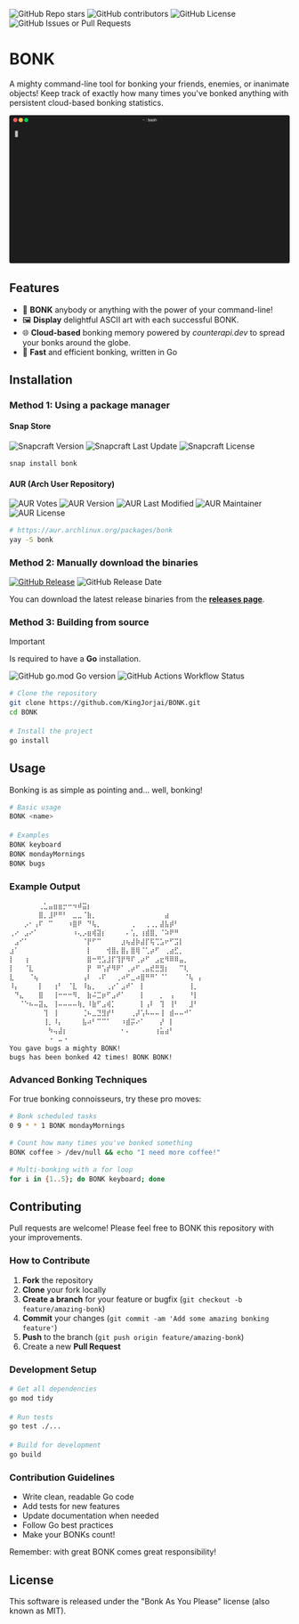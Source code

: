 ![GitHub Repo stars](https://img.shields.io/github/stars/KingJorjai/BONK?style=for-the-badge)
![GitHub contributors](https://img.shields.io/github/contributors/KingJorjai/BONK?style=for-the-badge)
![GitHub License](https://img.shields.io/github/license/KingJorjai/BONK?style=for-the-badge)
![GitHub Issues or Pull Requests](https://img.shields.io/github/issues/KingJorjai/BONK?style=for-the-badge)

# BONK

A mighty command-line tool for bonking your friends, enemies, or inanimate objects! Keep track of exactly how many times you've bonked anything with persistent cloud-based bonking statistics.

![BonkingGif](img/demo-bonk.gif)

## Features

- 🔨 **BONK** anybody or anything with the power of  your command-line!
- 🖼️ **Display** delightful ASCII art with each successful BONK.
- 🌐 **Cloud-based** bonking memory powered by *counterapi.dev* to spread your bonks around the globe.
- 💨 **Fast** and efficient bonking, written in Go

## Installation

### Method 1: Using a package manager

#### Snap Store
![Snapcraft Version](https://img.shields.io/snapcraft/v/:package/:track/:risk)
![Snapcraft Last Update](https://img.shields.io/snapcraft/last-update/bonk/latest/stable)
![Snapcraft License](https://img.shields.io/snapcraft/l/bonk)

```bash
snap install bonk 
```

#### AUR (Arch User Repository)

![AUR Votes](https://img.shields.io/aur/votes/bonk)
![AUR Version](https://img.shields.io/aur/version/bonk)
![AUR Last Modified](https://img.shields.io/aur/last-modified/bonk)
![AUR Maintainer](https://img.shields.io/aur/maintainer/bonk)
![AUR License](https://img.shields.io/aur/license/bonk)

```bash
# https://aur.archlinux.org/packages/bonk
yay -S bonk
```

### Method 2: Manually download the binaries
[![GitHub Release](https://img.shields.io/github/v/release/KingJorjai/BONK)](https://github.com/KingJorjai/BONK/releases/latest)
![GitHub Release Date](https://img.shields.io/github/release-date/KingJorjai/BONK)

You can download the latest release binaries from the [**releases page**](https://github.com/KingJorjai/BONK/releases/).

### Method 3: Building from source

> [!IMPORTANT]
> Is required to have a **Go** installation. 

![GitHub go.mod Go version](https://img.shields.io/github/go-mod/go-version/KingJorjai/BONK)
![GitHub Actions Workflow Status](https://img.shields.io/github/actions/workflow/status/KingJorjai/BONK/go.yml)

```bash
# Clone the repository
git clone https://github.com/KingJorjai/BONK.git
cd BONK

# Install the project
go install
```

## Usage

Bonking is as simple as pointing and... well, bonking!

```bash
# Basic usage
BONK <name>

# Examples
BONK keyboard
BONK mondayMornings
BONK bugs
```

### Example Output

```
⠀⠀⠀⠀⠀⠀⢀⣁⣤⣶⣶⡒⠒⠲⠾⣭⡆⠀⠀⠀⠀⠀⠀⠀⠀⠀⠀⠀⠀⠀⠀⠀⠀⠀⠀⠀⠀⠀⠀⠀
⠀⠀⠀⠀⠀⠀⣿⡀⣸⠟⠛⠃⠀⣀⣀⠈⣷⡀⠀⠀⠀⠀⠀⠀⠀⠀⠀⠀⠀⠀⠀⠀⣴⠀⠀⠀⠀⠀⠀⠀
⠀⠀⠀⡠⠂⢠⠏⠀⠉⠀⠀⠀⠰⣿⠟⠀⠙⢧⡀⠀⠀⠀⠀⠀⠀⢀⠀⠀⢀⢀⡀⣼⣧⡾⠃⠀⠀⠀⠀⠀
⢀⠔⠀⣠⠔⠁⠀⠀⠀⠀⠀⠀⠀⠰⢄⡠⣶⢾⣽⡆⠀⠀⠀⠀⠄⢡⡀⢰⣾⣿⡀⠈⠵⠟⠛⠀⠀⠀⠀⠀
⠀⣠⠊⠁⠀⠀⠀⠀⠀⠀⠀⠀⠀⠀⠀⠈⡟⠋⠉⠀⠀⠀⠀⣰⢦⣼⡷⣼⡏⢯⢉⣡⠖⠋⣩⡇⠀⠀⠀⠀
⣰⠁⠀⠀⠀⠀⠀⠀⠀⠀⠀⠀⠀⠀⠀⠀⡇⠀⠀⠀⢺⣿⡄⣿⡄⣿⢿⠈⢁⡴⠋⠀⢀⣴⣋⡀⠀⠀⠀⠀
⡇⠀⠀⢰⠀⠀⠀⠀⠀⠀⠀⠀⠀⠀⠀⠀⣿⠒⢛⣡⣸⡏⢹⡟⠻⠏⢀⡴⠋⠀⣠⣖⠻⠿⠿⣤⡀⠀⠀⠀
⡇⠀⠀⠈⣇⠀⠀⠀⠀⠀⠀⠀⠀⠀⠀⠀⡟⠀⠛⢡⡞⠻⠟⠁⢀⡴⠋⢀⣤⣞⣛⣻⡆⠀⠀⠉⢇⠀⠀⠀
⣇⠀⠀⠀⠈⢦⠀⠀⠀⠀⠀⠀⠀⠀⠀⢠⠇⠀⠠⠏⠀⠀⢀⠴⠋⣀⠴⣿⠛⠛⠁⠈⠁⠀⠀⠀⠈⢧⠀⡄
⠸⡄⠀⠀⠀⠀⡇⠀⠀⢰⠃⠀⠈⣇⠀⠸⣦⡀⠀⠀⢀⡔⠁⣠⠞⠁⠀⡇⠀⠀⠀⠀⠀⠀⠀⠀⠀⢸⡀⠀
⠀⠙⣄⠀⠀⠀⣿⠀⠀⢸⠒⠒⠒⠻⡀⠀⣷⠬⣉⡶⠋⣠⠞⠁⠀⠀⠀⡇⠀⠀⠀⡀⠀⢠⠀⠀⠀⠘⡇⠀
⠀⠀⠈⠑⠦⠤⣽⣄⠀⢸⠤⠤⠤⠤⢷⡀⠸⣷⠋⣠⢾⡁⠀⠀⠀⠀⠀⡇⢠⠇⠀⢹⠀⢸⠃⠀⠀⣸⠃⠀
⠀⠀⠀⠀⠀⠀⠀⢹⠀⢸⠀⠀⠀⠀⠀⢈⠦⣀⣙⣻⡞⠃⠀⠀⠀⢀⡼⢡⠧⠤⠤⢸⠀⣾⠤⠤⠚⠁⠀⠀
⠀⠀⠀⠀⠀⠀⠀⢸⡀⠸⡄⠀⠀⠀⠀⣧⠴⠃⠉⠉⠁⠀⠀⠰⣾⡭⠔⠁⠀⠀⠀⡜⠀⡇⠀⠀⠀⠀⠀⠀
⠀⠀⠀⠀⠀⠀⠀⠀⠳⢤⣼⡆⠀⠀⠀⠀⠀⠀⠀⠀⠀⠀⠀⠂⠄⠀⠀⠀⠀⠀⢰⣥⣴⠃⠀⠀⠀⠀⠀⠀
⠀⠀⠀⠀⠀⠀⠀⠀⠐⠀⠤⠐⠀⠀⠀⠀⠀⠀⠀⠀⠀⠀⠀⠀⠀⠀⠀⠀⠀⠀⠀⠀⠀⠀⠀⠀⠀⠀⠀⠀⠀
You gave bugs a mighty BONK!
bugs has been bonked 42 times! BONK BONK!
```

### Advanced Bonking Techniques

For true bonking connoisseurs, try these pro moves:

```bash
# Bonk scheduled tasks
0 9 * * 1 BONK mondayMornings
```
```bash
# Count how many times you've bonked something
BONK coffee > /dev/null && echo "I need more coffee!"
```
```bash
# Multi-bonking with a for loop
for i in {1..5}; do BONK keyboard; done
```

## Contributing

Pull requests are welcome! Please feel free to BONK this repository with your improvements.

### How to Contribute

1. **Fork** the repository
2. **Clone** your fork locally
3. **Create a branch** for your feature or bugfix (`git checkout -b feature/amazing-bonk`)
4. **Commit** your changes (`git commit -am 'Add some amazing bonking feature'`)
5. **Push** to the branch (`git push origin feature/amazing-bonk`)
6. Create a new **Pull Request**

### Development Setup

```bash
# Get all dependencies
go mod tidy

# Run tests
go test ./...

# Build for development
go build
```

### Contribution Guidelines

- Write clean, readable Go code
- Add tests for new features
- Update documentation when needed
- Follow Go best practices
- Make your BONKs count!

Remember: with great BONK comes great responsibility!

## License

This software is released under the "Bonk As You Please" license (also known as MIT).
